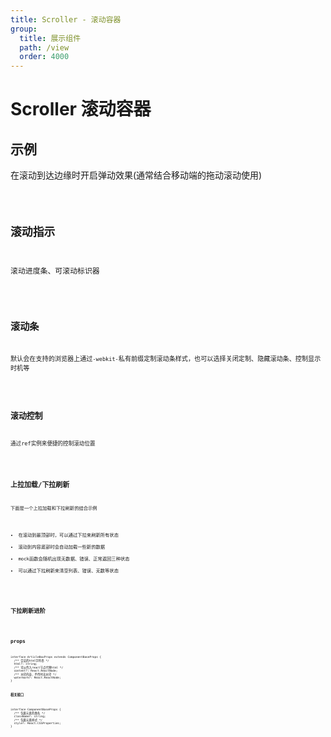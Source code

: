 ```yaml
---
title: Scroller - 滚动容器
group:
  title: 展示组件
  path: /view
  order: 4000
---
```


# Scroller 滚动容器

## 示例

在滚动到达边缘时开启弹动效果(通常结合移动端的拖动滚动使用)

<code src="./scroller-demo.tsx" />

## 滚动指示

滚动进度条、可滚动标识器

<code src="./flags.tsx" />

## 滚动条

默认会在支持的浏览器上通过`-webkit-`私有前缀定制滚动条样式，也可以选择关闭定制、隐藏滚动条、控制显示时机等

<code src="./bar.tsx" />


## 滚动控制

通过ref实例来便捷的控制滚动位置

<code src="./ctrl.tsx" />

## 上拉加载/下拉刷新

下面是一个上拉加载和下拉刷新的结合示例
* 在滚动到最顶部时，可以通过下拉来刷新所有状态
* 滚动到内容底部时会自动加载一些新的数据
* mock函数会随机出现无数据、错误、正常返回三种状态
* 可以通过下拉刷新来清空列表、错误、无数等状态 

<code src="./pull.tsx" />

## 下拉刷新进阶

<code src="./pulldown.tsx" />

## props

```tsx | pure
interface ArticleBoxProps extends ComponentBaseProps {
  /** 合法的html字符串 */
  html?: string;
  /** 可以传入react节点代替html */
  content?: React.ReactNode;
  /** 水印内容，不传时无水印 */
  watermark?: React.ReactNode;
}
```

**相关接口**

```tsx | pure
interface ComponentBaseProps {
  /** 包裹元素的类名 */
  className?: string;
  /** 包裹元素样式 */
  style?: React.CSSProperties;
}
```
